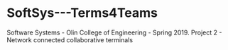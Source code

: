 # SoftSys---Terms4Teams
Software Systems - Olin College of Engineering - Spring 2019. Project 2 - Network connected collaborative terminals
